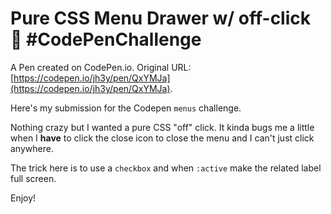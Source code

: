 # Pure CSS Menu Drawer w/ off-click 🍔 #CodePenChallenge

A Pen created on CodePen.io. Original URL: [https://codepen.io/jh3y/pen/QxYMJa](https://codepen.io/jh3y/pen/QxYMJa).

Here's my submission for the Codepen `menus` challenge.

Nothing crazy but I wanted a pure CSS "off" click. It kinda bugs me a little when I __have__ to click the close icon to close the menu and I can't just click anywhere.

The trick here is to use a `checkbox` and when `:active` make the related label full screen.

Enjoy!
